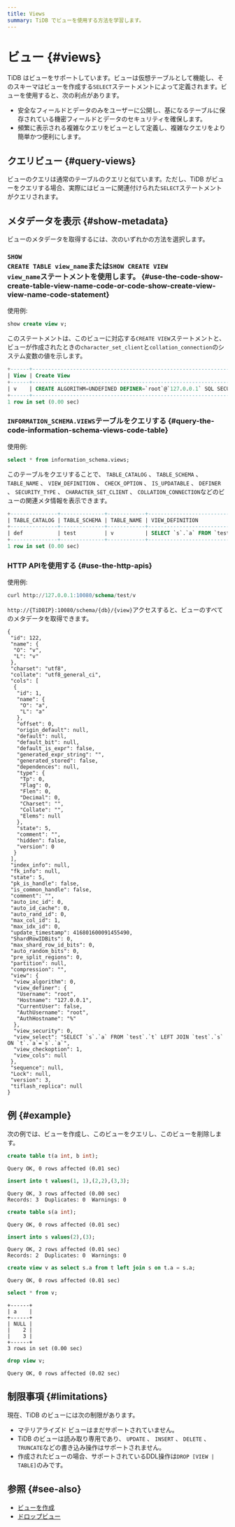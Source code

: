 ```yaml
---
title: Views
summary: TiDB でビューを使用する方法を学習します。
---
```


# ビュー {#views}

TiDB はビューをサポートしています。ビューは仮想テーブルとして機能し、そのスキーマはビューを作成する`SELECT`ステートメントによって定義されます。ビューを使用すると、次の利点があります。

-   安全なフィールドとデータのみをユーザーに公開し、基になるテーブルに保存されている機密フィールドとデータのセキュリティを確保します。
-   頻繁に表示される複雑なクエリをビューとして定義し、複雑なクエリをより簡単かつ便利にします。

## クエリビュー {#query-views}

ビューのクエリは通常のテーブルのクエリと似ています。ただし、TiDB がビューをクエリする場合、実際にはビューに関連付けられた`SELECT`ステートメントがクエリされます。

## メタデータを表示 {#show-metadata}

ビューのメタデータを取得するには、次のいずれかの方法を選択します。

### <code>SHOW CREATE TABLE view_name</code>または<code>SHOW CREATE VIEW view_name</code>ステートメントを使用します。 {#use-the-code-show-create-table-view-name-code-or-code-show-create-view-view-name-code-statement}

使用例:

```sql
show create view v;
```

このステートメントは、このビューに対応する`CREATE VIEW`ステートメントと、ビューが作成されたときの`character_set_client`と`collation_connection`のシステム変数の値を示します。

```sql
+------+---------------------------------------------------------------------------------------------------------------------------------------------------------------------+----------------------+----------------------+
| View | Create View                                                                                                                                                         | character_set_client | collation_connection |
+------+---------------------------------------------------------------------------------------------------------------------------------------------------------------------+----------------------+----------------------+
| v    | CREATE ALGORITHM=UNDEFINED DEFINER=`root`@`127.0.0.1` SQL SECURITY DEFINER VIEW `v` (`a`) AS SELECT `s`.`a` FROM `test`.`t` LEFT JOIN `test`.`s` ON `t`.`a`=`s`.`a` | utf8                 | utf8_general_ci      |
+------+---------------------------------------------------------------------------------------------------------------------------------------------------------------------+----------------------+----------------------+
1 row in set (0.00 sec)
```

### <code>INFORMATION_SCHEMA.VIEWS</code>テーブルをクエリする {#query-the-code-information-schema-views-code-table}

使用例:

```sql
select * from information_schema.views;
```

このテーブルをクエリすることで、 `TABLE_CATALOG` 、 `TABLE_SCHEMA` 、 `TABLE_NAME` 、 `VIEW_DEFINITION` 、 `CHECK_OPTION` 、 `IS_UPDATABLE` 、 `DEFINER` 、 `SECURITY_TYPE` 、 `CHARACTER_SET_CLIENT` 、 `COLLATION_CONNECTION`などのビューの関連メタ情報を表示できます。

```sql
+---------------+--------------+------------+------------------------------------------------------------------------+--------------+--------------+----------------+---------------+----------------------+----------------------+
| TABLE_CATALOG | TABLE_SCHEMA | TABLE_NAME | VIEW_DEFINITION                                                        | CHECK_OPTION | IS_UPDATABLE | DEFINER        | SECURITY_TYPE | CHARACTER_SET_CLIENT | COLLATION_CONNECTION |
+---------------+--------------+------------+------------------------------------------------------------------------+--------------+--------------+----------------+---------------+----------------------+----------------------+
| def           | test         | v          | SELECT `s`.`a` FROM `test`.`t` LEFT JOIN `test`.`s` ON `t`.`a`=`s`.`a` | CASCADED     | NO           | root@127.0.0.1 | DEFINER       | utf8                 | utf8_general_ci      |
+---------------+--------------+------------+------------------------------------------------------------------------+--------------+--------------+----------------+---------------+----------------------+----------------------+
1 row in set (0.00 sec)
```

### HTTP APIを使用する {#use-the-http-apis}

使用例:

```sql
curl http://127.0.0.1:10080/schema/test/v
```

`http://{TiDBIP}:10080/schema/{db}/{view}`アクセスすると、ビューのすべてのメタデータを取得できます。

    {
     "id": 122,
     "name": {
      "O": "v",
      "L": "v"
     },
     "charset": "utf8",
     "collate": "utf8_general_ci",
     "cols": [
      {
       "id": 1,
       "name": {
        "O": "a",
        "L": "a"
       },
       "offset": 0,
       "origin_default": null,
       "default": null,
       "default_bit": null,
       "default_is_expr": false,
       "generated_expr_string": "",
       "generated_stored": false,
       "dependences": null,
       "type": {
        "Tp": 0,
        "Flag": 0,
        "Flen": 0,
        "Decimal": 0,
        "Charset": "",
        "Collate": "",
        "Elems": null
       },
       "state": 5,
       "comment": "",
       "hidden": false,
       "version": 0
      }
     ],
     "index_info": null,
     "fk_info": null,
     "state": 5,
     "pk_is_handle": false,
     "is_common_handle": false,
     "comment": "",
     "auto_inc_id": 0,
     "auto_id_cache": 0,
     "auto_rand_id": 0,
     "max_col_id": 1,
     "max_idx_id": 0,
     "update_timestamp": 416801600091455490,
     "ShardRowIDBits": 0,
     "max_shard_row_id_bits": 0,
     "auto_random_bits": 0,
     "pre_split_regions": 0,
     "partition": null,
     "compression": "",
     "view": {
      "view_algorithm": 0,
      "view_definer": {
       "Username": "root",
       "Hostname": "127.0.0.1",
       "CurrentUser": false,
       "AuthUsername": "root",
       "AuthHostname": "%"
      },
      "view_security": 0,
      "view_select": "SELECT `s`.`a` FROM `test`.`t` LEFT JOIN `test`.`s` ON `t`.`a`=`s`.`a`",
      "view_checkoption": 1,
      "view_cols": null
     },
     "sequence": null,
     "Lock": null,
     "version": 3,
     "tiflash_replica": null
    }

## 例 {#example}

次の例では、ビューを作成し、このビューをクエリし、このビューを削除します。

```sql
create table t(a int, b int);
```

    Query OK, 0 rows affected (0.01 sec)

```sql
insert into t values(1, 1),(2,2),(3,3);
```

    Query OK, 3 rows affected (0.00 sec)
    Records: 3  Duplicates: 0  Warnings: 0

```sql
create table s(a int);
```

    Query OK, 0 rows affected (0.01 sec)

```sql
insert into s values(2),(3);
```

    Query OK, 2 rows affected (0.01 sec)
    Records: 2  Duplicates: 0  Warnings: 0

```sql
create view v as select s.a from t left join s on t.a = s.a;
```

    Query OK, 0 rows affected (0.01 sec)

```sql
select * from v;
```

    +------+
    | a    |
    +------+
    | NULL |
    |    2 |
    |    3 |
    +------+
    3 rows in set (0.00 sec)

```sql
drop view v;
```

    Query OK, 0 rows affected (0.02 sec)

## 制限事項 {#limitations}

現在、TiDB のビューには次の制限があります。

-   マテリアライズド ビューはまだサポートされていません。
-   TiDB のビューは読み取り専用であり、 `UPDATE` 、 `INSERT` 、 `DELETE` 、 `TRUNCATE`などの書き込み操作はサポートされません。
-   作成されたビューの場合、サポートされているDDL操作は`DROP [VIEW | TABLE]`のみです。

## 参照 {#see-also}

-   [ビューを作成](/sql-statements/sql-statement-create-view.md)
-   [ドロップビュー](/sql-statements/sql-statement-drop-view.md)
